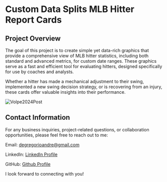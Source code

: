 # Custom Data Splits MLB Hitter Report Cards

## Project Overview

The goal of this project is to create simple yet data-rich graphics that provide a comprehensive view of MLB hitter statistics, including both standard and advanced metrics, for custom date ranges. These graphics serve as a fast and efficient tool for evaluating hitters, designed specifically for use by coaches and analysts.

Whether a hitter has made a mechanical adjustment to their swing, implemented a new swing decision strategy, or is recovering from an injury, these cards offer valuable insights into their performance. 

![Volpe2024Post](https://github.com/user-attachments/assets/5d839152-31f3-4277-b80e-12225f65eb81)

## Contact Information
For any business inquiries, project-related questions, or collaboration opportunities, please feel free to reach out to me:

Email: degregorioandre@gmail.com

LinkedIn: [LinkedIn Profile](https://www.linkedin.com/in/andredegregorio/)

GitHub: [Github Profile](https://github.com/andred22)

I look forward to connecting with you!

